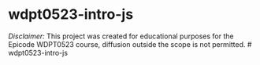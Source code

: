 ﻿# wdpt0523-intro-js

*Disclaimer:* This project was created for educational purposes for the Epicode WDPT0523 course, diffusion outside the scope is not permitted.
#   w d p t 0 5 2 3 - i n t r o - j s  
 